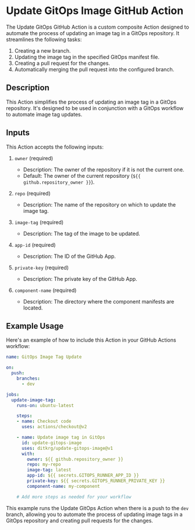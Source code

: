 # Update GitOps Image GitHub Action

The Update GitOps GitHub Action is a custom composite Action designed to automate the process of updating an image tag in a GitOps repository. It streamlines the following tasks:

1. Creating a new branch.
2. Updating the image tag in the specified GitOps manifest file.
3. Creating a pull request for the changes.
4. Automatically merging the pull request into the configured branch.

## Description

This Action simplifies the process of updating an image tag in a GitOps repository. It's designed to be used in conjunction with a GitOps workflow to automate image tag updates.

## Inputs

This Action accepts the following inputs:

1. `owner` (required)
   - Description: The owner of the repository if it is not the current one.
   - Default: The owner of the current repository (`${{ github.repository_owner }}`).

2. `repo` (required)
   - Description: The name of the repository on which to update the image tag.

3. `image-tag` (required)
   - Description: The tag of the image to be updated.

4. `app-id` (required)
   - Description: The ID of the GitHub App.

5. `private-key` (required)
   - Description: The private key of the GitHub App.

6. `component-name` (required)
   - Description: The directory where the component manifests are located.

## Example Usage

Here's an example of how to include this Action in your GitHub Actions workflow:

```yaml
name: GitOps Image Tag Update

on:
  push:
    branches:
      - dev

jobs:
  update-image-tag:
    runs-on: ubuntu-latest

    steps:
    - name: Checkout code
      uses: actions/checkout@v2

    - name: Update image tag in GitOps
      id: update-gitops-image
      uses: ditkrg/update-gitops-image@v1
      with:
        owner: ${{ github.repository_owner }}
        repo: my-repo
        image-tag: latest
        app-id: ${{ secrets.GITOPS_RUNNER_APP_ID }}
        private-key: ${{ secrets.GITOPS_RUNNER_PRIVATE_KEY }}
        component-name: my-component

    # Add more steps as needed for your workflow
```

This example runs the Update GitOps Action when there is a push to the `dev` branch, allowing you to automate the process of updating image tags in a GitOps repository and creating pull requests for the changes.
